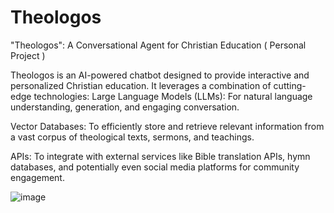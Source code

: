 # Theologos
"Theologos": A Conversational Agent for Christian Education ( Personal Project )

Theologos is an AI-powered chatbot designed to provide interactive and personalized Christian education. It leverages a combination of cutting-edge technologies:
Large Language Models (LLMs): For natural language understanding, generation, and engaging conversation.

Vector Databases: To efficiently store and retrieve relevant information from a vast corpus of theological texts, sermons, and teachings.

APIs: To integrate with external services like Bible translation APIs, hymn databases, and potentially even social media platforms for community engagement.

![image](https://github.com/user-attachments/assets/9a0b29b5-6325-487d-81ea-188ef51f4183)
